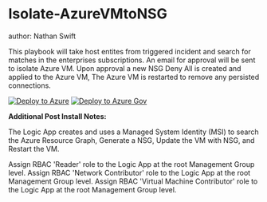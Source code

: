 # Isolate-AzureVMtoNSG
author: Nathan Swift

This playbook will take host entites from triggered incident and search for matches in the enterprises subscriptions. An email for approval will be sent to isolate Azure VM. Upon approval a new NSG Deny All is created and applied to the Azure VM, The Azure VM is restarted to remove any persisted connections.

[![Deploy to Azure](https://aka.ms/deploytoazurebutton)](https://portal.azure.com/#create/Microsoft.Template/uri/https%3A%2F%2Fraw.githubusercontent.com%2FAzure%2FAzure-Sentinel%2Fmaster%2FPlaybooks%2FIsolate-AzureVMtoNSG%2Fazuredeploy.json)
[![Deploy to Azure Gov](https://aka.ms/deploytoazuregovbutton)](https://portal.azure.us/#create/Microsoft.Template/uri/https%3A%2F%2Fraw.githubusercontent.com%2FAzure%2FAzure-Sentinel%2Fmaster%2FPlaybooks%2FIsolate-AzureVMtoNSG%2Fazuredeploy.json)

**Additional Post Install Notes:**

The Logic App creates and uses a Managed System Identity (MSI) to search the Azure Resource Graph, Generate a NSG, Update the VM with NSG, and Restart the VM.

Assign RBAC 'Reader' role to the Logic App at the root Management Group level.
Assign RBAC 'Network Contributor' role to the Logic App at the root Management Group level.
Assign RBAC 'Virtual Machine Contributor' role to the Logic App at the root Management Group level.
